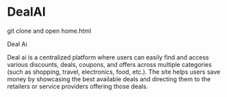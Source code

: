 # DealAI
git clone and open home.html


Deal Ai


Deal ai is a centralized platform where users can easily find and access various discounts, deals, coupons, and offers across multiple categories (such as shopping, travel, electronics, food, etc.). The site helps users save money by showcasing the best available deals and directing them to the retailers or service providers offering those deals.
